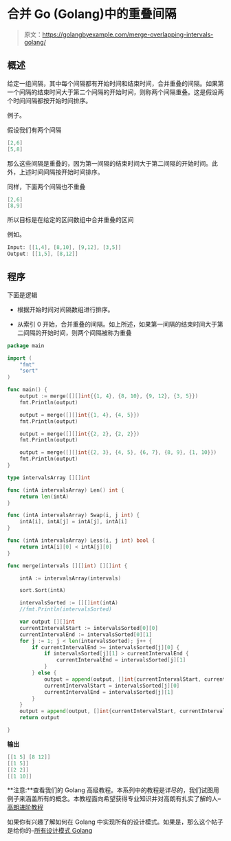 # 合并 Go (Golang)中的重叠间隔

> 原文：<https://golangbyexample.com/merge-overlapping-intervals-golang/>

## **概述**

给定一组间隔，其中每个间隔都有开始时间和结束时间，合并重叠的间隔。如果第一个间隔的结束时间大于第二个间隔的开始时间，则称两个间隔重叠。这是假设两个时间间隔都按开始时间排序。

例子。

假设我们有两个间隔

```go
[2,6]
[5,8]
```

那么这些间隔是重叠的，因为第一间隔的结束时间大于第二间隔的开始时间。此外，上述时间间隔按开始时间排序。

同样，下面两个间隔也不重叠

```go
[2,6]
[8,9]
```

所以目标是在给定的区间数组中合并重叠的区间

例如。

```go
Input: [[1,4], [8,10], [9,12], [3,5]]
Output: [[1,5], [8,12]]
```

## **程序**

下面是逻辑

*   根据开始时间对间隔数组进行排序。

*   从索引 0 开始，合并重叠的间隔。如上所述，如果第一间隔的结束时间大于第二间隔的开始时间，则两个间隔被称为重叠

```go
package main

import (
	"fmt"
	"sort"
)

func main() {
	output := merge([][]int{{1, 4}, {8, 10}, {9, 12}, {3, 5}})
	fmt.Println(output)

	output = merge([][]int{{1, 4}, {4, 5}})
	fmt.Println(output)

	output = merge([][]int{{2, 2}, {2, 2}})
	fmt.Println(output)

	output = merge([][]int{{2, 3}, {4, 5}, {6, 7}, {8, 9}, {1, 10}})
	fmt.Println(output)
}

type intervalsArray [][]int

func (intA intervalsArray) Len() int {
	return len(intA)
}

func (intA intervalsArray) Swap(i, j int) {
	intA[i], intA[j] = intA[j], intA[i]
}

func (intA intervalsArray) Less(i, j int) bool {
	return intA[i][0] < intA[j][0]
}

func merge(intervals [][]int) [][]int {

	intA := intervalsArray(intervals)

	sort.Sort(intA)

	intervalsSorted := [][]int(intA)
	//fmt.Println(intervalsSorted)

	var output [][]int
	currentIntervalStart := intervalsSorted[0][0]
	currentIntervalEnd := intervalsSorted[0][1]
	for j := 1; j < len(intervalsSorted); j++ {
		if currentIntervalEnd >= intervalsSorted[j][0] {
			if intervalsSorted[j][1] > currentIntervalEnd {
				currentIntervalEnd = intervalsSorted[j][1]
			}
		} else {
			output = append(output, []int{currentIntervalStart, currentIntervalEnd})
			currentIntervalStart = intervalsSorted[j][0]
			currentIntervalEnd = intervalsSorted[j][1]
		}
	}
	output = append(output, []int{currentIntervalStart, currentIntervalEnd})
	return output

}
```

**输出**

```go
[[1 5] [8 12]]
[[1 5]]
[[2 2]]
[[1 10]]
```

**注意:**查看我们的 Golang 高级教程。本系列中的教程是详尽的，我们试图用例子来涵盖所有的概念。本教程面向希望获得专业知识并对高朗有扎实了解的人–[高朗进阶教程](https://golangbyexample.com/golang-comprehensive-tutorial/)

如果你有兴趣了解如何在 Golang 中实现所有的设计模式。如果是，那么这个帖子是给你的–[所有设计模式 Golang](https://golangbyexample.com/all-design-patterns-golang/)
